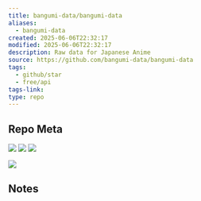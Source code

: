 ```yaml
---
title: bangumi-data/bangumi-data
aliases:
  - bangumi-data
created: 2025-06-06T22:32:17
modified: 2025-06-06T22:32:17
description: Raw data for Japanese Anime
source: https://github.com/bangumi-data/bangumi-data
tags:
  - github/star
  - free/api
tags-link: 
type: repo
---
```

## Repo Meta

![](https://img.shields.io/github/stars/bangumi-data/bangumi-data?style=for-the-badge&label=stars) ![](https://img.shields.io/github/repo-size/bangumi-data/bangumi-data?style=for-the-badge&label=size) ![](https://img.shields.io/github/created-at/bangumi-data/bangumi-data?style=for-the-badge&label=since)

[![](https://github-readme-stats.vercel.app/api/pin/?username=bangumi-data&repo=bangumi-data&bg_color=00000000)](https://github.com/bangumi-data/bangumi-data)

## Notes

